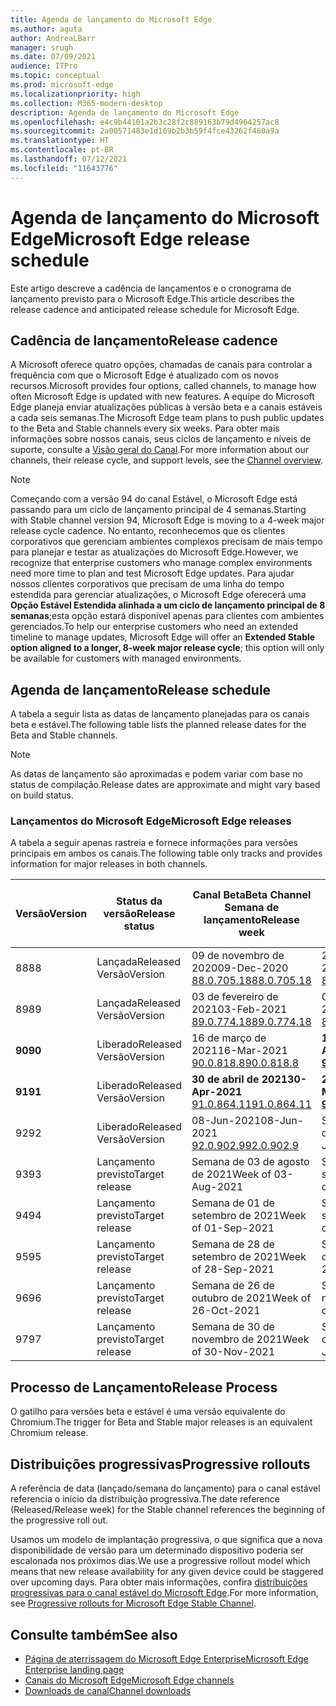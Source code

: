 ```yaml
---
title: Agenda de lançamento do Microsoft Edge
ms.author: aguta
author: AndreaLBarr
manager: srugh
ms.date: 07/09/2021
audience: ITPro
ms.topic: conceptual
ms.prod: microsoft-edge
ms.localizationpriority: high
ms.collection: M365-modern-desktop
description: Agenda de lançamento do Microsoft Edge
ms.openlocfilehash: e4c9b44101a2b3c28f2c889163b79d4964257ac8
ms.sourcegitcommit: 2a00571483e1d169b2b3b59f4fce43262f460a9a
ms.translationtype: HT
ms.contentlocale: pt-BR
ms.lasthandoff: 07/12/2021
ms.locfileid: "11643776"
---
```

# <a name="microsoft-edge-release-schedule"></a><span data-ttu-id="56730-103">Agenda de lançamento do Microsoft Edge</span><span class="sxs-lookup"><span data-stu-id="56730-103">Microsoft Edge release schedule</span></span>

<span data-ttu-id="56730-104">Este artigo descreve a cadência de lançamentos e o cronograma de lançamento previsto para o Microsoft Edge.</span><span class="sxs-lookup"><span data-stu-id="56730-104">This article describes the release cadence and anticipated release schedule for Microsoft Edge.</span></span>

## <a name="release-cadence"></a><span data-ttu-id="56730-105">Cadência de lançamento</span><span class="sxs-lookup"><span data-stu-id="56730-105">Release cadence</span></span>

<span data-ttu-id="56730-106">A Microsoft oferece quatro opções, chamadas de canais para controlar a frequência com que o Microsoft Edge é atualizado com os novos recursos.</span><span class="sxs-lookup"><span data-stu-id="56730-106">Microsoft provides four options, called channels, to manage how often Microsoft Edge is updated with new features.</span></span> <span data-ttu-id="56730-107">A equipe do Microsoft Edge planeja enviar atualizações públicas à versão beta e a canais estáveis a cada seis semanas.</span><span class="sxs-lookup"><span data-stu-id="56730-107">The Microsoft Edge team plans to push public updates to the Beta and Stable channels every six weeks.</span></span> <span data-ttu-id="56730-108">Para obter mais informações sobre nossos canais, seus ciclos de lançamento e níveis de suporte, consulte a [Visão geral do Canal](./microsoft-edge-channels.md#channel-overview).</span><span class="sxs-lookup"><span data-stu-id="56730-108">For more information about our channels, their release cycle, and support levels, see the [Channel overview](./microsoft-edge-channels.md#channel-overview).</span></span>

> [!NOTE]
> <span data-ttu-id="56730-109">Começando com a versão 94 do canal Estável, o Microsoft Edge está passando para um ciclo de lançamento principal de 4 semanas.</span><span class="sxs-lookup"><span data-stu-id="56730-109">Starting with Stable channel version 94, Microsoft Edge is moving to a 4-week major release cycle cadence.</span></span> <span data-ttu-id="56730-110">No entanto, reconhecemos que os clientes corporativos que gerenciam ambientes complexos precisam de mais tempo para planejar e testar as atualizações do Microsoft Edge.</span><span class="sxs-lookup"><span data-stu-id="56730-110">However, we recognize that enterprise customers who manage complex environments need more time to plan and test Microsoft Edge updates.</span></span> <span data-ttu-id="56730-111">Para ajudar nossos clientes corporativos que precisam de uma linha do tempo estendida para gerenciar atualizações, o Microsoft Edge oferecerá uma **Opção Estável Estendida alinhada a um ciclo de lançamento principal de 8 semanas**;esta opção estará disponível apenas para clientes com ambientes gerenciados.</span><span class="sxs-lookup"><span data-stu-id="56730-111">To help our enterprise customers who need an extended timeline to manage updates, Microsoft Edge will offer an **Extended Stable option aligned to a longer, 8-week major release cycle**; this option will only be available for customers with managed environments.</span></span>

## <a name="release-schedule"></a><span data-ttu-id="56730-112">Agenda de lançamento</span><span class="sxs-lookup"><span data-stu-id="56730-112">Release schedule</span></span>

<span data-ttu-id="56730-113">A tabela a seguir lista as datas de lançamento planejadas para os canais beta e estável.</span><span class="sxs-lookup"><span data-stu-id="56730-113">The following table lists the planned release dates for the Beta and Stable channels.</span></span>

> [!NOTE]
> <span data-ttu-id="56730-114">As datas de lançamento são aproximadas e podem variar com base no status de compilação.</span><span class="sxs-lookup"><span data-stu-id="56730-114">Release dates are approximate and might vary based on build status.</span></span>

### <a name="microsoft-edge-releases"></a><span data-ttu-id="56730-115">Lançamentos do Microsoft Edge</span><span class="sxs-lookup"><span data-stu-id="56730-115">Microsoft Edge releases</span></span>

<span data-ttu-id="56730-116">A tabela a seguir apenas rastreia e fornece informações para versões principais em ambos os canais.</span><span class="sxs-lookup"><span data-stu-id="56730-116">The following table only tracks and provides information for major releases in both channels.</span></span>

| <span data-ttu-id="56730-117">Versão</span><span class="sxs-lookup"><span data-stu-id="56730-117">Version</span></span> | <span data-ttu-id="56730-118">Status da versão</span><span class="sxs-lookup"><span data-stu-id="56730-118">Release status</span></span> | <span data-ttu-id="56730-119">Canal Beta</span><span class="sxs-lookup"><span data-stu-id="56730-119">Beta Channel</span></span><br><span data-ttu-id="56730-120">Semana de lançamento</span><span class="sxs-lookup"><span data-stu-id="56730-120">Release week</span></span> | <span data-ttu-id="56730-121">Canal Estável</span><span class="sxs-lookup"><span data-stu-id="56730-121">Stable Channel</span></span><br><span data-ttu-id="56730-122">Semana de lançamento</span><span class="sxs-lookup"><span data-stu-id="56730-122">Release week</span></span> |
|---------|-----|------|--------|
| <span data-ttu-id="56730-123">88</span><span class="sxs-lookup"><span data-stu-id="56730-123">88</span></span> | <span data-ttu-id="56730-124">Lançada</span><span class="sxs-lookup"><span data-stu-id="56730-124">Released</span></span><br><span data-ttu-id="56730-125">Versão</span><span class="sxs-lookup"><span data-stu-id="56730-125">Version</span></span> | <span data-ttu-id="56730-126">09 de novembro de 2020</span><span class="sxs-lookup"><span data-stu-id="56730-126">09-Dec-2020</span></span><br>[<span data-ttu-id="56730-127">88.0.705.18</span><span class="sxs-lookup"><span data-stu-id="56730-127">88.0.705.18</span></span>](/deployedge/microsoft-edge-relnote-archive-beta-channel#version-88070518-december-9) | <span data-ttu-id="56730-128">21 de janeiro de 2021</span><span class="sxs-lookup"><span data-stu-id="56730-128">21-Jan-2021</span></span><br>[<span data-ttu-id="56730-129">88.0.705.50</span><span class="sxs-lookup"><span data-stu-id="56730-129">88.0.705.50</span></span>](/deployedge/microsoft-edge-relnote-archive-stable-channel#version-88070550-january-21)|
| <span data-ttu-id="56730-130">89</span><span class="sxs-lookup"><span data-stu-id="56730-130">89</span></span> | <span data-ttu-id="56730-131">Lançada</span><span class="sxs-lookup"><span data-stu-id="56730-131">Released</span></span><br><span data-ttu-id="56730-132">Versão</span><span class="sxs-lookup"><span data-stu-id="56730-132">Version</span></span> | <span data-ttu-id="56730-133">03 de fevereiro de 2021</span><span class="sxs-lookup"><span data-stu-id="56730-133">03-Feb-2021</span></span><br>[<span data-ttu-id="56730-134">89.0.774.18</span><span class="sxs-lookup"><span data-stu-id="56730-134">89.0.774.18</span></span>](/deployedge/microsoft-edge-relnote-beta-channel#version-89077423-february-8) | <span data-ttu-id="56730-135">04-mar-2021</span><span class="sxs-lookup"><span data-stu-id="56730-135">04-Mar-2021</span></span><br>[<span data-ttu-id="56730-136">89.0.774.45</span><span class="sxs-lookup"><span data-stu-id="56730-136">89.0.774.45</span></span>](/deployedge/microsoft-edge-relnote-stable-channel#version-89077445-march-4) |
| **<span data-ttu-id="56730-137">90</span><span class="sxs-lookup"><span data-stu-id="56730-137">90</span></span>** | <span data-ttu-id="56730-138">Liberado</span><span class="sxs-lookup"><span data-stu-id="56730-138">Released</span></span><br><span data-ttu-id="56730-139">Versão</span><span class="sxs-lookup"><span data-stu-id="56730-139">Version</span></span> | <span data-ttu-id="56730-140">16 de março de 2021</span><span class="sxs-lookup"><span data-stu-id="56730-140">16-Mar-2021</span></span><br>[<span data-ttu-id="56730-141">90.0.818.8</span><span class="sxs-lookup"><span data-stu-id="56730-141">90.0.818.8</span></span>](/deployedge/microsoft-edge-relnote-beta-channel#version-9008188-march-16) | **<span data-ttu-id="56730-142">15 de abril de 2021</span><span class="sxs-lookup"><span data-stu-id="56730-142">15-Apr-2021</span></span>**<BR>**[<span data-ttu-id="56730-143">90.0.818.39</span><span class="sxs-lookup"><span data-stu-id="56730-143">90.0.818.39</span></span>](/deployedge/microsoft-edge-relnote-stable-channel#version-90081839-april-15)** |
| **<span data-ttu-id="56730-144">91</span><span class="sxs-lookup"><span data-stu-id="56730-144">91</span></span>** | <span data-ttu-id="56730-145">Liberado</span><span class="sxs-lookup"><span data-stu-id="56730-145">Released</span></span><br><span data-ttu-id="56730-146">Versão</span><span class="sxs-lookup"><span data-stu-id="56730-146">Version</span></span> | **<span data-ttu-id="56730-147">30 de abril de 2021</span><span class="sxs-lookup"><span data-stu-id="56730-147">30-Apr-2021</span></span>**<br>[<span data-ttu-id="56730-148">91.0.864.11</span><span class="sxs-lookup"><span data-stu-id="56730-148">91.0.864.11</span></span>](/deployedge/microsoft-edge-relnote-beta-channel#version-91086411-april-30) | **<span data-ttu-id="56730-149">27 de maio de 2021</span><span class="sxs-lookup"><span data-stu-id="56730-149">27-May-2021</span></span>**<BR>**[<span data-ttu-id="56730-150">91.0.864.37</span><span class="sxs-lookup"><span data-stu-id="56730-150">91.0.864.37</span></span>](/deployedge/microsoft-edge-relnote-stable-channel#version-91086437-may-27)** |
| <span data-ttu-id="56730-151">92</span><span class="sxs-lookup"><span data-stu-id="56730-151">92</span></span> | <span data-ttu-id="56730-152">Liberado</span><span class="sxs-lookup"><span data-stu-id="56730-152">Released</span></span><br><span data-ttu-id="56730-153">Versão</span><span class="sxs-lookup"><span data-stu-id="56730-153">Version</span></span> | <span data-ttu-id="56730-154">08-Jun-2021</span><span class="sxs-lookup"><span data-stu-id="56730-154">08-Jun-2021</span></span><br>[<span data-ttu-id="56730-155">92.0.902.9</span><span class="sxs-lookup"><span data-stu-id="56730-155">92.0.902.9</span></span>](/deployedge/microsoft-edge-relnote-beta-channel#version-9209029-june-08) | <span data-ttu-id="56730-156">Semana de 22 de julho de 2021</span><span class="sxs-lookup"><span data-stu-id="56730-156">Week of 22-Jul-2021</span></span> |
| <span data-ttu-id="56730-157">93</span><span class="sxs-lookup"><span data-stu-id="56730-157">93</span></span> | <span data-ttu-id="56730-158">Lançamento previsto</span><span class="sxs-lookup"><span data-stu-id="56730-158">Target release</span></span> | <span data-ttu-id="56730-159">Semana de 03 de agosto de 2021</span><span class="sxs-lookup"><span data-stu-id="56730-159">Week of 03-Aug-2021</span></span> | <span data-ttu-id="56730-160">Semana de 02 de setembro de 2021</span><span class="sxs-lookup"><span data-stu-id="56730-160">Week of 02-Sep-2021</span></span> |
| <span data-ttu-id="56730-161">94</span><span class="sxs-lookup"><span data-stu-id="56730-161">94</span></span> | <span data-ttu-id="56730-162">Lançamento previsto</span><span class="sxs-lookup"><span data-stu-id="56730-162">Target release</span></span> | <span data-ttu-id="56730-163">Semana de 01 de setembro de 2021</span><span class="sxs-lookup"><span data-stu-id="56730-163">Week of 01-Sep-2021</span></span> | <span data-ttu-id="56730-164">Semana de 23 de setembro de 2021</span><span class="sxs-lookup"><span data-stu-id="56730-164">Week of 23-Sep-2021</span></span> |
| <span data-ttu-id="56730-165">95</span><span class="sxs-lookup"><span data-stu-id="56730-165">95</span></span> | <span data-ttu-id="56730-166">Lançamento previsto</span><span class="sxs-lookup"><span data-stu-id="56730-166">Target release</span></span> | <span data-ttu-id="56730-167">Semana de 28 de setembro de 2021</span><span class="sxs-lookup"><span data-stu-id="56730-167">Week of 28-Sep-2021</span></span> | <span data-ttu-id="56730-168">Semana de 21 de outubro de 2021</span><span class="sxs-lookup"><span data-stu-id="56730-168">Week of 21-Oct-2021</span></span> |
| <span data-ttu-id="56730-169">96</span><span class="sxs-lookup"><span data-stu-id="56730-169">96</span></span> | <span data-ttu-id="56730-170">Lançamento previsto</span><span class="sxs-lookup"><span data-stu-id="56730-170">Target release</span></span> | <span data-ttu-id="56730-171">Semana de 26 de outubro de 2021</span><span class="sxs-lookup"><span data-stu-id="56730-171">Week of 26-Oct-2021</span></span> | <span data-ttu-id="56730-172">Semana de 18 de novembro de 2021</span><span class="sxs-lookup"><span data-stu-id="56730-172">Week of 18-Nov-2021</span></span> |
| <span data-ttu-id="56730-173">97</span><span class="sxs-lookup"><span data-stu-id="56730-173">97</span></span> | <span data-ttu-id="56730-174">Lançamento previsto</span><span class="sxs-lookup"><span data-stu-id="56730-174">Target release</span></span> | <span data-ttu-id="56730-175">Semana de 30 de novembro de 2021</span><span class="sxs-lookup"><span data-stu-id="56730-175">Week of 30-Nov-2021</span></span> | <span data-ttu-id="56730-176">Semana de 06 de janeiro de 2022</span><span class="sxs-lookup"><span data-stu-id="56730-176">Week of 06-Jan-2022</span></span> |

## <a name="release-process"></a><span data-ttu-id="56730-177">Processo de Lançamento</span><span class="sxs-lookup"><span data-stu-id="56730-177">Release Process</span></span>

<span data-ttu-id="56730-178">O gatilho para versões beta e estável é uma versão equivalente do Chromium.</span><span class="sxs-lookup"><span data-stu-id="56730-178">The trigger for Beta and Stable major releases is an equivalent Chromium release.</span></span>

## <a name="progressive-rollouts"></a><span data-ttu-id="56730-179">Distribuições progressivas</span><span class="sxs-lookup"><span data-stu-id="56730-179">Progressive rollouts</span></span>

<span data-ttu-id="56730-180">A referência de data (lançado/semana do lançamento) para o canal estável referencia o início da distribuição progressiva.</span><span class="sxs-lookup"><span data-stu-id="56730-180">The date reference (Released/Release week) for the Stable channel references the beginning of the progressive roll out.</span></span>

<span data-ttu-id="56730-181">Usamos um modelo de implantação progressiva, o que significa que a nova disponibilidade de versão para um determinado dispositivo poderia ser escalonada nos próximos dias.</span><span class="sxs-lookup"><span data-stu-id="56730-181">We use a progressive rollout model which means that new release availability for any given device could be staggered over upcoming days.</span></span> <span data-ttu-id="56730-182">Para obter mais informações, confira [distribuições progressivas para o canal estável do Microsoft Edge](/deployedge/microsoft-edge-update-progressive-rollout).</span><span class="sxs-lookup"><span data-stu-id="56730-182">For more information, see [Progressive rollouts for Microsoft Edge Stable Channel](/deployedge/microsoft-edge-update-progressive-rollout).</span></span>

## <a name="see-also"></a><span data-ttu-id="56730-183">Consulte também</span><span class="sxs-lookup"><span data-stu-id="56730-183">See also</span></span>

- [<span data-ttu-id="56730-184">Página de aterrissagem do Microsoft Edge Enterprise</span><span class="sxs-lookup"><span data-stu-id="56730-184">Microsoft Edge Enterprise landing page</span></span>](https://aka.ms/EdgeEnterprise)
- [<span data-ttu-id="56730-185">Canais do Microsoft Edge</span><span class="sxs-lookup"><span data-stu-id="56730-185">Microsoft Edge channels</span></span>](/deployedge/microsoft-edge-channels)
- [<span data-ttu-id="56730-186">Downloads de canal</span><span class="sxs-lookup"><span data-stu-id="56730-186">Channel downloads</span></span>](https://www.microsoft.com/edge/business/download)